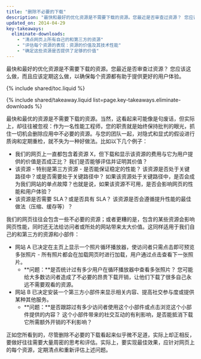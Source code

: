```yaml
---
title: "删除不必要的下载"
description: "最快和最好的优化资源是不需要下载的资源。您最近是否审查过资源？ 您应该这么做，而且应该定期这么做，以确保每个资源都有助于提供更好的用户体验。"
updated_on: 2014-04-29
key-takeaways:
  eliminate-downloads:
    - "清点网页上所有自己的和第三方的资源"
    - "评估每个资源的表现：资源的价值及其技术性能"
    - "确定这些资源是否提供了足够的价值"
---
```


<p class="intro">
  最快和最好的优化资源是不需要下载的资源。您最近是否审查过资源？ 您应该这么做，而且应该定期这么做，以确保每个资源都有助于提供更好的用户体验。
</p>

{% include shared/toc.liquid %}

{% include shared/takeaway.liquid list=page.key-takeaways.eliminate-downloads %}

最快和最优的资源是不需要下载的资源。当然，这看起来可能像是句废话，但实际上，却往往被忽视：作为一名性能工程师，您的职责就是始终保持批判的眼光，抓住一切机会删除应用中不必要的资源。与您的团队一起，对隐式和显式的假设进行质询和定期重检，就不失为一种好做法。比如以下几个例子：

* 我们的网页上一直都包含着资源 X，但下载和显示该资源的费用与它为用户提供的价值是否成正比？ 我们是否能够评估并证明其价值？
* 该资源 - 特别是第三方资源 - 是否能保证稳定的性能？ 该资源是否处于关键路径中？或是否需要处于关键路径中？ 如果该资源处于关键路径中，是否会成为我们网站的单点故障？也就是说，如果该资源不可用，是否会影响网页的性能和用户体验？
* 该资源是否需要 SLA？或是否具有 SLA？ 该资源是否会遵循提升性能的最佳做法（压缩、缓存等）？

我们的网页往往会包含一些不必要的资源；或者更糟的是，包含的某些资源会影响网页性能，同时还无法给访问者或所处的网站带来太大价值。这同样适用于我们自己的和第三方的资源和小部件：

* 网站 A 已决定在主页上显示一个照片循环播放器，使访问者只需点击即可预览多张照片 - 所有照片都会在加载网页时进行加载，用户通过点击查看下一张照片。
    * **问题：**是否统计过有多少用户在循环播放器中查看多张照片？ 您可能给大多数访问者造成了不必要的昂贵下载开销，让他们下载了很多自己永远不需要观看的资源。
* 网站 B 已决定安装一个第三方小部件来显示相关内容、提高社交参与度或提供某种其他服务。
    * **问题：**是否跟踪过有多少访问者使用这个小部件或点击浏览这个小部件提供的内容？ 这个小部件带来的社交互动的有利影响，是否能抵消下载它所需额外开销的不利影响？

正如您所看到的，尽管删除不必要的下载看起来似乎微不足道，实际上却正相反，要做好往往需要大量周密的思考和评估。实际上，要实现最佳效果，应针对网页上的每个资源，定期清点和重新评估上述问题。



